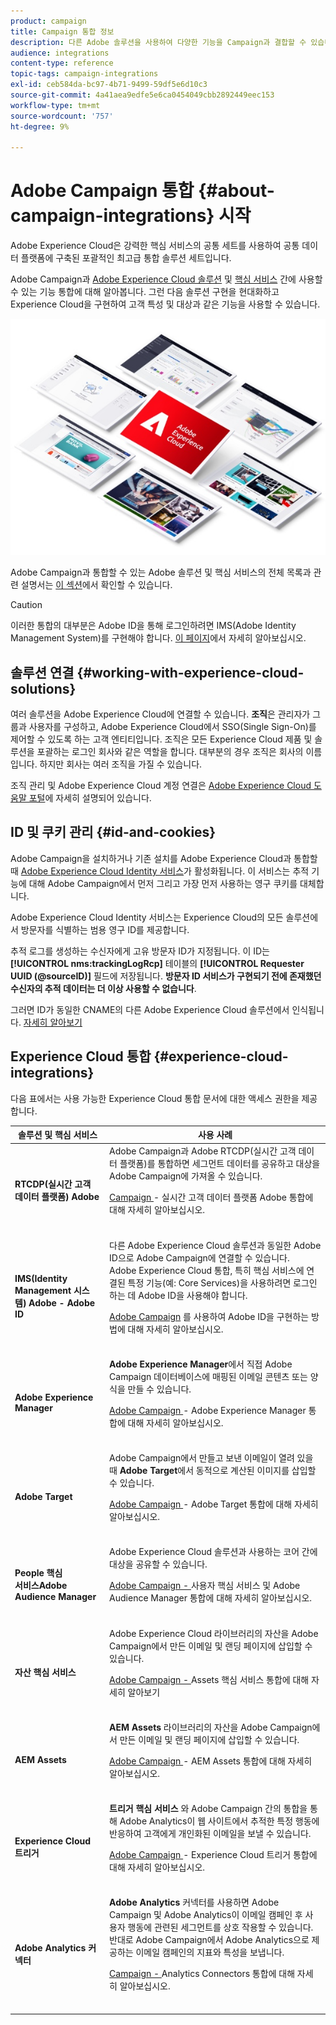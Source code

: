 ```yaml
---
product: campaign
title: Campaign 통합 정보
description: 다른 Adobe 솔루션을 사용하여 다양한 기능을 Campaign과 결합할 수 있습니다.
audience: integrations
content-type: reference
topic-tags: campaign-integrations
exl-id: ceb584da-bc97-4b71-9499-59df5e6d10c3
source-git-commit: 4a41aea9edfe5e6ca0454049cbb2892449eec153
workflow-type: tm+mt
source-wordcount: '757'
ht-degree: 9%

---
```


# Adobe Campaign 통합 {#about-campaign-integrations} 시작

Adobe Experience Cloud은 강력한 핵심 서비스의 공통 세트를 사용하여 공통 데이터 플랫폼에 구축된 포괄적인 최고급 통합 솔루션 세트입니다.

Adobe Campaign과 [Adobe Experience Cloud 솔루션](https://experienceleague.adobe.com/docs/core-services/interface/marketing-cloud-integrations.html) 및 [핵심 서비스](https://experienceleague.adobe.com/docs/core-services/interface/about-core-services/core-services.html) 간에 사용할 수 있는 기능 통합에 대해 알아봅니다. 그런 다음 솔루션 구현을 현대화하고 Experience Cloud을 구현하여 고객 특성 및 대상과 같은 기능을 사용할 수 있습니다.

![](assets/ExCloud-solutions.png)

Adobe Campaign과 통합할 수 있는 Adobe 솔루션 및 핵심 서비스의 전체 목록과 관련 설명서는 [이 섹션](#experience-cloud-integrations)에서 확인할 수 있습니다.

>[!CAUTION]
>
>이러한 통합의 대부분은 Adobe ID을 통해 로그인하려면 IMS(Adobe Identity Management System)를 구현해야 합니다. [이 페이지](../../integrations/using/about-adobe-id.md)에서 자세히 알아보십시오.


## 솔루션 연결 {#working-with-experience-cloud-solutions}

여러 솔루션을 Adobe Experience Cloud에 연결할 수 있습니다. **조직**&#x200B;은 관리자가 그룹과 사용자를 구성하고, Adobe Experience Cloud에서 SSO(Single Sign-On)를 제어할 수 있도록 하는 고객 엔티티입니다. 조직은 모든 Experience Cloud 제품 및 솔루션을 포괄하는 로그인 회사와 같은 역할을 합니다. 대부분의 경우 조직은 회사의 이름입니다. 하지만 회사는 여러 조직을 가질 수 있습니다.

조직 관리 및 Adobe Experience Cloud 계정 연결은 [Adobe Experience Cloud 도움말 포털](https://experienceleague.adobe.com/docs/core-services/interface/manage-users-and-products/organizations.html)에 자세히 설명되어 있습니다.

## ID 및 쿠키 관리 {#id-and-cookies}

Adobe Campaign을 설치하거나 기존 설치를 Adobe Experience Cloud과 통합할 때 [Adobe Experience Cloud Identity 서비스](https://experienceleague.adobe.com/docs/id-service/using/home.html)가 활성화됩니다. 이 서비스는 추적 기능에 대해 Adobe Campaign에서 먼저 그리고 가장 먼저 사용하는 영구 쿠키를 대체합니다.

Adobe Experience Cloud Identity 서비스는 Experience Cloud의 모든 솔루션에서 방문자를 식별하는 범용 영구 ID를 제공합니다.

추적 로그를 생성하는 수신자에게 고유 방문자 ID가 지정됩니다. 이 ID는 **[!UICONTROL nms:trackingLogRcp]** 테이블의 **[!UICONTROL Requester UUID (@sourceID)]** 필드에 저장됩니다. **방문자 ID 서비스가 구현되기 전에 존재했던 수신자의 추적 데이터는 더 이상 사용할 수 없습니다**.

그러면 ID가 동일한 CNAME의 다른 Adobe Experience Cloud 솔루션에서 인식됩니다. [자세히 알아보기](https://experienceleague.adobe.com/docs/id-service/using/reference/analytics-reference/cname.html)

## Experience Cloud 통합 {#experience-cloud-integrations}

다음 표에서는 사용 가능한 Experience Cloud 통합 문서에 대한 액세스 권한을 제공합니다.

<table> 
 <thead> 
  <tr> 
   <th> 솔루션 및 핵심 서비스<br /> </th> 
   <th> 사용 사례<br /> </th> 
  </tr> 
 </thead> 
 <tbody> 
  <tr> 
   <td> <strong>RTCDP(실시간 고객 데이터 플랫폼) Adobe</strong><br /> </td> 
   <td> Adobe Campaign과 Adobe RTCDP(실시간 고객 데이터 플랫폼)를 통합하면 세그먼트 데이터를 공유하고 대상을 Adobe Campaign에 가져올 수 있습니다.<br /> <p><a href="../../integrations/using/get-started-sources-destinations.md">Campaign </a> - 실시간 고객 데이터 플랫폼 Adobe 통합에 대해 자세히 알아보십시오.</p><br /> </td> 
  </tr> 
  <tr> 
   <td> <strong>IMS(Identity Management 시스템) Adobe - Adobe ID</strong><br /> </td> 
   <td> 다른 Adobe Experience Cloud 솔루션과 동일한 Adobe ID으로 Adobe Campaign에 연결할 수 있습니다.<br /> Adobe Experience Cloud 통합, 특히 핵심 서비스에 연결된 특정 기능(예: Core Services)을 사용하려면 로그인하는 데 Adobe ID을 사용해야 합니다.<br /> <p><a href="../../integrations/using/about-adobe-id.md">Adobe Campaign</a> 를 사용하여 Adobe ID을 구현하는 방법에 대해 자세히 알아보십시오.</p><br /> </td> 
  </tr> 
  <tr> 
   <td> <strong>Adobe Experience Manager</strong><br /> </td> 
   <td> <strong>Adobe Experience Manager</strong>에서 직접 Adobe Campaign 데이터베이스에 매핑된 이메일 콘텐츠 또는 양식을 만들 수 있습니다.<br /> <p><a href="../../integrations/using/about-adobe-experience-manager.md">Adobe Campaign </a> - Adobe Experience Manager 통합에 대해 자세히 알아보십시오.</p><br /> </td> 
  </tr> 
  <tr> 
   <td> <strong>Adobe Target</strong><br /> </td> 
   <td> Adobe Campaign에서 만들고 보낸 이메일이 열려 있을 때 <strong>Adobe Target</strong>에서 동적으로 계산된 이미지를 삽입할 수 있습니다.<br /> <p><a href="../../integrations/using/integrating-with-adobe-target.md">Adobe Campaign </a> - Adobe Target 통합에 대해 자세히 알아보십시오.</p><br /> </td> 
  </tr> 
  <tr> 
   <td> <strong>People 핵심 </strong><br /> <strong>서비스Adobe Audience Manager</strong><br /> </td> 
   <td> Adobe Experience Cloud 솔루션과 사용하는 코어 간에 대상을 공유할 수 있습니다.<br /> <p><a href="../../integrations/using/sharing-audiences-with-adobe-experience-cloud.md">Adobe Campaign - </a> 사용자 핵심 서비스 및 Adobe Audience Manager 통합에 대해 자세히 알아보십시오.</p><br /> </td> 
  </tr> 
  <tr> 
   <td> <strong>자산 핵심 서비스</strong><br /> </td> 
   <td> Adobe Experience Cloud 라이브러리의 자산을 Adobe Campaign에서 만든 이메일 및 랜딩 페이지에 삽입할 수 있습니다.<br /> <p><a href="../../integrations/using/configuring-access-to-assets.md#integrating-with-experience-cloud-assets">Adobe Campaign - </a> Assets 핵심 서비스 통합에 대해 자세히 알아보기</p><br /> </td> 
  </tr> 
  <tr> 
   <td> <strong>AEM Assets</strong><br /> </td> 
   <td> <strong>AEM Assets</strong> 라이브러리의 자산을 Adobe Campaign에서 만든 이메일 및 랜딩 페이지에 삽입할 수 있습니다.<br /> <p><a href="../../integrations/using/configuring-access-to-assets.md#integrating-with-aem-assets">Adobe Campaign </a> - AEM Assets 통합에 대해 자세히 알아보십시오.</p><br /> </td> 
  </tr> 
  <tr> 
   <td> <strong>Experience Cloud 트리거</strong><br /> </td> 
   <td> <strong>트리거 핵심 서비스</strong> 와 Adobe Campaign 간의 통합을 통해 Adobe Analytics이 웹 사이트에서 추적한 특정 행동에 반응하여 고객에게 개인화된 이메일을 보낼 수 있습니다.<br /> <p><a href="https://helpx.adobe.com/kr/campaign/kb/triggers-and-campaign.html">Adobe Campaign </a> - Experience Cloud 트리거 통합에 대해 자세히 알아보십시오.</p><br /> </td> 
  </tr> 
  <tr> 
   <td> <strong>Adobe Analytics 커넥터</strong><br /> </td> 
   <td> <strong>Adobe Analytics </strong> 커넥터를 사용하면 Adobe Campaign 및 Adobe Analytics이 이메일 캠페인 후 사용자 행동에 관련된 세그먼트를 상호 작용할 수 있습니다. 반대로 Adobe Campaign에서 Adobe Analytics으로 제공하는 이메일 캠페인의 지표와 특성을 보냅니다.<br /> <p><a href="../../platform/using/adobe-analytics-connector.md">Campaign - </a> Analytics Connectors 통합에 대해 자세히 알아보십시오.</p><br /> </td> 
  </tr> 
 </tbody> 
</table>
